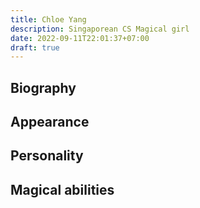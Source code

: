 ```yaml
---
title: Chloe Yang
description: Singaporean CS Magical girl
date: 2022-09-11T22:01:37+07:00
draft: true
---
```


## Biography

## Appearance

## Personality

## Magical abilities
